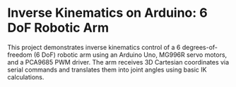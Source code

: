 # Inverse Kinematics on Arduino: 6 DoF Robotic Arm

This project demonstrates inverse kinematics control of a 6 degrees-of-freedom (6 DoF) robotic arm using an Arduino Uno, MG996R servo motors, and a PCA9685 PWM driver. The arm receives 3D Cartesian coordinates via serial commands and translates them into joint angles using basic IK calculations.
